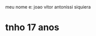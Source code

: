 <html>
  <body> 
<hu>
  meu nome e: joao vitor antonissi siquiera
</hu>
<h1>
  tnho 17 anos
</h1>

  </body>
</html>
